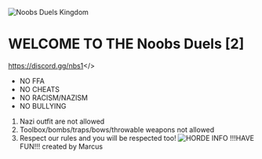 ![Noobs Duels Kingdom](https://postimg.cc/N2MJqnjy/012736d4)
# WELCOME TO THE **Noobs Duels [2]**
<a id="NOOBS DUELS DISCORD">https://discord.gg/nbs1</>
- NO FFA
- NO CHEATS
- NO RACISM/NAZISM
- NO BULLYING
1. Nazi outfit are not allowed
2. Toolbox/bombs/traps/bows/throwable weapons not allowed
3. Respect our rules and you will be respected too!
![HORDE INFO]([https://i.postimg.cc/4xGpwDD9/gtgtgtgt.jpg)
!!!HAVE FUN!!!
created by Marcus
